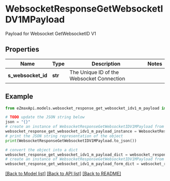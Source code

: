 # WebsocketResponseGetWebsocketIDV1MPayload

Payload for Websocket GetWebsocketID V1

## Properties

Name | Type | Description | Notes
------------ | ------------- | ------------- | -------------
**s_websocket_id** | **str** | The Unique ID of the Websocket Connection | 

## Example

```python
from eZmaxApi.models.websocket_response_get_websocket_idv1_m_payload import WebsocketResponseGetWebsocketIDV1MPayload

# TODO update the JSON string below
json = "{}"
# create an instance of WebsocketResponseGetWebsocketIDV1MPayload from a JSON string
websocket_response_get_websocket_idv1_m_payload_instance = WebsocketResponseGetWebsocketIDV1MPayload.from_json(json)
# print the JSON string representation of the object
print(WebsocketResponseGetWebsocketIDV1MPayload.to_json())

# convert the object into a dict
websocket_response_get_websocket_idv1_m_payload_dict = websocket_response_get_websocket_idv1_m_payload_instance.to_dict()
# create an instance of WebsocketResponseGetWebsocketIDV1MPayload from a dict
websocket_response_get_websocket_idv1_m_payload_form_dict = websocket_response_get_websocket_idv1_m_payload.from_dict(websocket_response_get_websocket_idv1_m_payload_dict)
```
[[Back to Model list]](../README.md#documentation-for-models) [[Back to API list]](../README.md#documentation-for-api-endpoints) [[Back to README]](../README.md)


